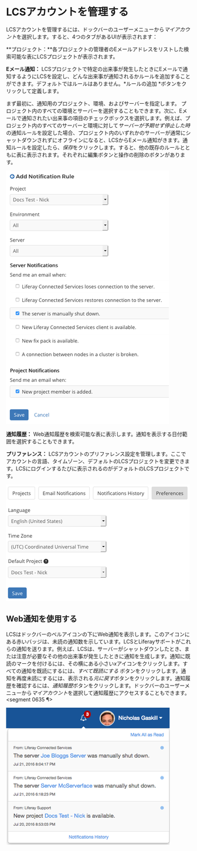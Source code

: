 # LCSアカウントを管理する[](id=managing-your-lcs-account)

LCSアカウントを管理するには、ドックバーのユーザーメニューから*マイアカウント*を選択します。すると、4つのタブがあるUIが表示されます：



**プロジェクト：**各プロジェクトの管理者のEメールアドレスをリストした検索可能な表にLCSプロジェクトが表示されます。



**Eメール通知：** LCSプロジェクトで特定の出来事が発生したときにEメールで通知するようにLCSを設定し、どんな出来事が通知されるかルールを追加することができます。デフォルトではルールはありません。*ルールの追加 *ボタンをクリックして定義します。

まず最初に、通知用のプロジェクト、環境、およびサーバーを指定します。
プロジェクト内のすべての環境とサーバーを選択することもできます。次に、Eメールで通知されたい出来事の項目のチェックボックスを選択します。例えば、プロジェクト内のすべてのサーバーと環境に対して*サーバーが予期せず停止した時*の通知ルールを設定した場合、プロジェクト内のいずれかのサーバーが通常にシャットダウンされずにオフラインになると、LCSからEメール通知がきます。通知ルールを設定したら、*保存*をクリックします。すると、他の既存のルールとともに表に表示されます。それぞれに編集ボタンと操作の削除のボタンがあります。

![図 1: 通知が来るように特定の出来事の設定を行うことができる。](../../../images-dxp/lcs-add-notification-rule.png)

**通知履歴：** Web通知履歴を検索可能な表に表示します。通知を表示する日付範囲を選択することもできます。



**プリファレンス：** LCSアカウントのプリファレンス設定を管理します。ここでアカウントの言語、タイムゾーン、デフォルトのLCSプロジェクトを変更できます。LCSにログインするたびに表示されるのがデフォルトのLCSプロジェクトです。

![図 2:LCSアカウントの一般の設定を変更することができる。](../../../images-dxp/lcs-account-preferences.png)

## Web通知を使用する[](id=using-web-notifications)

LCSはドックバーのベルアイコンの下にWeb通知を表示します。このアイコンにある赤いバッジは、未読の通知数を示しています。LCSとLiferayサポートがこれらの通知を送ります。例えば、LCSは、サーバーがシャットダウンしたとき、または注意が必要なその他の出来事が発生したときに通知を生成します。通知に既読のマークを付けるには、その横にある小さい*x*アイコンをクリックします。すべての通知を既読にするには、*すべて既読にする* ボタンをクリックします。通知を再度未読にするには、表示される*元に戻す*ボタンをクリックします。通知履歴を確認するには、*通知履歴*ボタンをクリックします。ドックバーのユーザーメニューから*マイアカウント*を選択して通知履歴にアクセスすることもできます。<segment 0635 ¶>


![図 3: ウェブ通知は、LCSプロジェクト内で何が起きているのか通知することができる。](../../../images-dxp/lcs-user-web-notifications.png)

